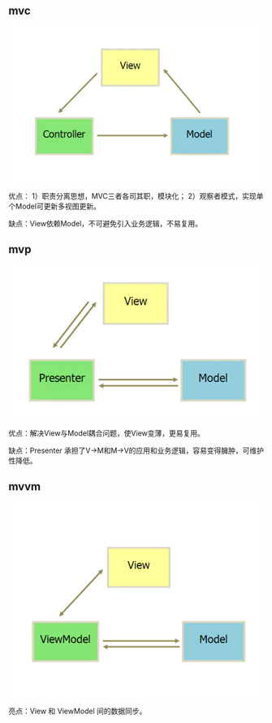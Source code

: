 ## mvc

![](/imgs/mvc.webp)

优点：
1）职责分离思想，MVC三者各司其职，模块化；
2）观察者模式，实现单个Model可更新多视图更新。

缺点：View依赖Model，不可避免引入业务逻辑，不易复用。

## mvp

![](/imgs/mvp.webp)

优点：解决View与Model耦合问题，使View变薄，更易复用。

缺点：Presenter 承担了V->M和M->V的应用和业务逻辑，容易变得臃肿，可维护性降低。

## mvvm

![](/imgs/mvvm.png)

亮点：View 和 ViewModel 间的数据同步。

